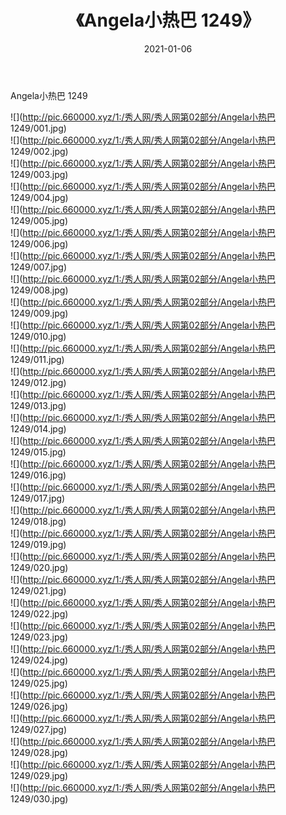 ﻿---
layout: post
title:  《Angela小热巴 1249》
date:   2021-01-06
img: http://pic.660000.xyz/1:/秀人网/秀人网第02部分/Angela小热巴 1249/000.jpg
categories: [美女, 清纯, 唯美]
---

Angela小热巴 1249

  ![](http://pic.660000.xyz/1:/秀人网/秀人网第02部分/Angela小热巴 1249/001.jpg) <br> ![](http://pic.660000.xyz/1:/秀人网/秀人网第02部分/Angela小热巴 1249/002.jpg) <br> ![](http://pic.660000.xyz/1:/秀人网/秀人网第02部分/Angela小热巴 1249/003.jpg) <br> ![](http://pic.660000.xyz/1:/秀人网/秀人网第02部分/Angela小热巴 1249/004.jpg) <br> ![](http://pic.660000.xyz/1:/秀人网/秀人网第02部分/Angela小热巴 1249/005.jpg) <br> ![](http://pic.660000.xyz/1:/秀人网/秀人网第02部分/Angela小热巴 1249/006.jpg) <br> ![](http://pic.660000.xyz/1:/秀人网/秀人网第02部分/Angela小热巴 1249/007.jpg) <br> ![](http://pic.660000.xyz/1:/秀人网/秀人网第02部分/Angela小热巴 1249/008.jpg) <br> ![](http://pic.660000.xyz/1:/秀人网/秀人网第02部分/Angela小热巴 1249/009.jpg) <br> ![](http://pic.660000.xyz/1:/秀人网/秀人网第02部分/Angela小热巴 1249/010.jpg) <br> ![](http://pic.660000.xyz/1:/秀人网/秀人网第02部分/Angela小热巴 1249/011.jpg) <br> ![](http://pic.660000.xyz/1:/秀人网/秀人网第02部分/Angela小热巴 1249/012.jpg) <br> ![](http://pic.660000.xyz/1:/秀人网/秀人网第02部分/Angela小热巴 1249/013.jpg) <br> ![](http://pic.660000.xyz/1:/秀人网/秀人网第02部分/Angela小热巴 1249/014.jpg) <br> ![](http://pic.660000.xyz/1:/秀人网/秀人网第02部分/Angela小热巴 1249/015.jpg) <br> ![](http://pic.660000.xyz/1:/秀人网/秀人网第02部分/Angela小热巴 1249/016.jpg) <br> ![](http://pic.660000.xyz/1:/秀人网/秀人网第02部分/Angela小热巴 1249/017.jpg) <br> ![](http://pic.660000.xyz/1:/秀人网/秀人网第02部分/Angela小热巴 1249/018.jpg) <br> ![](http://pic.660000.xyz/1:/秀人网/秀人网第02部分/Angela小热巴 1249/019.jpg) <br> ![](http://pic.660000.xyz/1:/秀人网/秀人网第02部分/Angela小热巴 1249/020.jpg) <br> ![](http://pic.660000.xyz/1:/秀人网/秀人网第02部分/Angela小热巴 1249/021.jpg) <br> ![](http://pic.660000.xyz/1:/秀人网/秀人网第02部分/Angela小热巴 1249/022.jpg) <br> ![](http://pic.660000.xyz/1:/秀人网/秀人网第02部分/Angela小热巴 1249/023.jpg) <br> ![](http://pic.660000.xyz/1:/秀人网/秀人网第02部分/Angela小热巴 1249/024.jpg) <br> ![](http://pic.660000.xyz/1:/秀人网/秀人网第02部分/Angela小热巴 1249/025.jpg) <br> ![](http://pic.660000.xyz/1:/秀人网/秀人网第02部分/Angela小热巴 1249/026.jpg) <br> ![](http://pic.660000.xyz/1:/秀人网/秀人网第02部分/Angela小热巴 1249/027.jpg) <br> ![](http://pic.660000.xyz/1:/秀人网/秀人网第02部分/Angela小热巴 1249/028.jpg) <br> ![](http://pic.660000.xyz/1:/秀人网/秀人网第02部分/Angela小热巴 1249/029.jpg) <br> ![](http://pic.660000.xyz/1:/秀人网/秀人网第02部分/Angela小热巴 1249/030.jpg) <br>